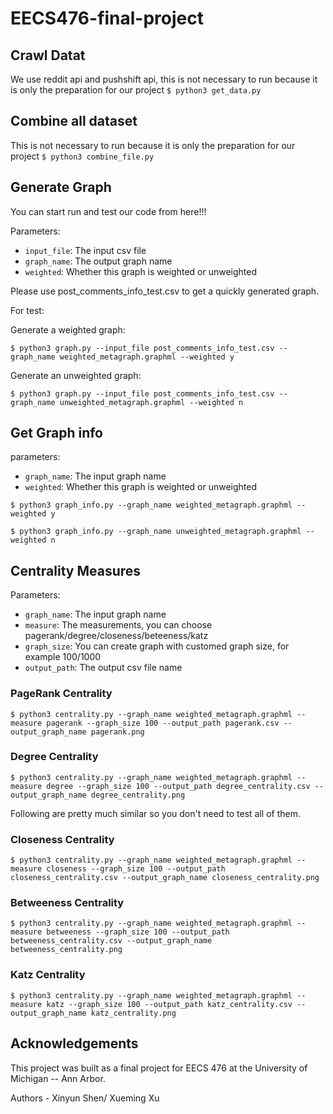 # EECS476-final-project

## Crawl Datat
We use reddit api and pushshift api, this is not necessary to run because it is only the preparation for our project
``$ python3 get_data.py``

## Combine all dataset
This is not necessary to run because it is only the preparation for our project
``$ python3 combine_file.py``

## Generate Graph
You can start run and test our code from here!!!

Parameters:
- ``input_file``: The input csv file
- ``graph_name``: The output graph name
- ``weighted``: Whether this graph is weighted or unweighted

Please use post_comments_info_test.csv to get a quickly generated graph.

For test: 

Generate a weighted graph:

``$ python3 graph.py --input_file post_comments_info_test.csv --graph_name weighted_metagraph.graphml --weighted y``


Generate an unweighted graph:

``$ python3 graph.py --input_file post_comments_info_test.csv --graph_name unweighted_metagraph.graphml --weighted n``


## Get Graph info 

parameters:
- ``graph_name``: The input graph name
- ``weighted``: Whether this graph is weighted or unweighted

``$ python3 graph_info.py --graph_name weighted_metagraph.graphml --weighted y``

``$ python3 graph_info.py --graph_name unweighted_metagraph.graphml --weighted n``

## Centrality Measures

Parameters:
- ``graph_name``: The input graph name
- ``measure``: The measurements, you can choose pagerank/degree/closeness/beteeness/katz
- ``graph_size``: You can create graph with customed graph size, for example 100/1000
- ``output_path``: The output csv file name

### PageRank Centrality

``$ python3 centrality.py --graph_name weighted_metagraph.graphml --measure pagerank --graph_size 100 --output_path pagerank.csv --output_graph_name pagerank.png``

### Degree Centrality

``$ python3 centrality.py --graph_name weighted_metagraph.graphml --measure degree --graph_size 100 --output_path degree_centrality.csv --output_graph_name degree_centrality.png``

Following are pretty much similar so you don't need to test all of them.

### Closeness Centrality

``$ python3 centrality.py --graph_name weighted_metagraph.graphml --measure closeness --graph_size 100 --output_path closeness_centrality.csv --output_graph_name closeness_centrality.png``

### Betweeness Centrality
``$ python3 centrality.py --graph_name weighted_metagraph.graphml --measure betweeness --graph_size 100 --output_path betweeness_centrality.csv --output_graph_name betweeness_centrality.png``

### Katz Centrality
``$ python3 centrality.py --graph_name weighted_metagraph.graphml --measure katz --graph_size 100 --output_path katz_centrality.csv --output_graph_name katz_centrality.png``


## Acknowledgements

This project was built as a final project for EECS 476 at the University of Michigan -- Ann Arbor.

Authors - Xinyun Shen/ Xueming Xu